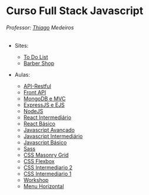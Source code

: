 # Curso Full Stack Javascript

###### Professor: [Thiago](https://www.thiago-medeiros.com/formacao-fullstack-javascript/) Medeiros

- Sites:
  - [To Do List](https://gugamacedo.github.io/full-stack-js/to-do-list/)
  - [Barber Shop](https://gugamacedo.github.io/full-stack-js/barber-shop/)

- Aulas:
  - [API-Restful](https://github.com/gugamacedo/full-stack-js/tree/main/api-restful)
  - [Front API](https://github.com/gugamacedo/full-stack-js/tree/main/front-api)
  - [MongoDB e MVC](https://github.com/gugamacedo/full-stack-js/tree/main/mongodb-mvc)
  - [ExpressJS e EJS](https://github.com/gugamacedo/full-stack-js/tree/main/expressjs-ejs)
  - [NodeJS](https://github.com/gugamacedo/full-stack-js/tree/main/nodejs)
  - [React Intermediário](https://github.com/gugamacedo/full-stack-js/tree/main/react-intermediario)
  - [React Básico](https://github.com/gugamacedo/full-stack-js/tree/main/react-basico)
  - [Javascript Avançado](https://github.com/gugamacedo/full-stack-js/tree/main/javascript-avancado)
  - [Javascript Intermediário](https://github.com/gugamacedo/full-stack-js/tree/main/javascript-intermediario)
  - [Javascript Básico](https://github.com/gugamacedo/full-stack-js/tree/main/javascript-basico)
  - [Sass](https://github.com/gugamacedo/full-stack-js/tree/main/sass)
  - [CSS Masonry Grid](https://github.com/gugamacedo/full-stack-js/tree/main/masonry-grid)
  - [CSS Flexbox](https://github.com/gugamacedo/full-stack-js/tree/main/css-flexbox)
  - [CSS Intermediario 2](https://github.com/gugamacedo/full-stack-js/tree/main/css-intermediario-2)
  - [CSS Intermediario 1](https://github.com/gugamacedo/full-stack-js/tree/main/css-intermediario-1)
  - [Workshop](https://github.com/gugamacedo/full-stack-js/tree/main/workshop)
  - [Menu Horizontal](https://github.com/gugamacedo/full-stack-js/tree/main/menu)
